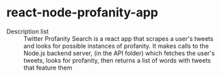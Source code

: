 # react-node-profanity-app

<dl>
  <dt>Description list</dt>
  <dd>Twitter Profanity Search is a react app that scrapes a user's tweets and looks for possible instances of profanity. It makes calls to the Node.js backend server, (in the API folder) which fetches the user's tweets, looks for profanity, then returns a list of words with tweets that feature them</dd>
</dl>
